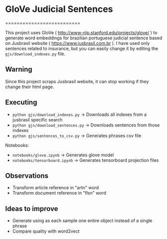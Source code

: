 # GloVe Judicial Sentences
==========================

This project uses GloVe ( http://www-nlp.stanford.edu/projects/glove/ ) to generate word embeddings for brazilian portuguese judicial sentence based on Jusbrasil website ( https://www.jusbrasil.com.br ). I have used only sentences related to insurance, but you can easily change it by editing the `gjs/download_indexes.py` file.

## Warning

Since this project scraps Jusbrasil website, it can stop working if they change their html page.

## Executing

- `python gjs/download_indexes.py` -> Downloads all indexes from a jusbrasil specific search
- `python gjs/download_sentences.py` -> Downloads sentences from those indexes
- `python gjs/sentences_to_csv.py` -> Generates phrases csv file

Notebooks:

- `notebooks/glove.ipynb` -> Generates glove model
- `notebooks/tensorboard.ipynb` -> Generates tensorboard projection files

## Observations

- Transform article reference in "artn" word
- Transform document reference in "flsn" word

## Ideas to improve

- Generate using as each sample one entire object instead of a single phrase
- Compare quality with word2vect

